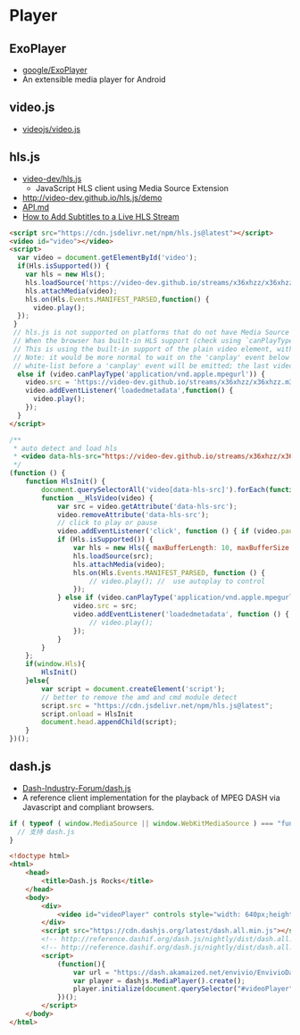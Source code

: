 # Player

## ExoPlayer
* [google/ExoPlayer](https://github.com/google/ExoPlayer)
* An extensible media player for Android

## video.js
* [videojs/video.js](https://github.com/videojs/video.js)

## hls.js
* [video-dev/hls.js](https://github.com/video-dev/hls.js)
  * JavaScript HLS client using Media Source Extension
* http://video-dev.github.io/hls.js/demo
* [API.md](https://github.com/video-dev/hls.js/blob/master/docs/API.md)
* [How to Add Subtitles to a Live HLS Stream](http://hlsbook.net/how-to-add-subtitles-to-a-live-hls-stream/)

```html
<script src="https://cdn.jsdelivr.net/npm/hls.js@latest"></script>
<video id="video"></video>
<script>
  var video = document.getElementById('video');
  if(Hls.isSupported()) {
    var hls = new Hls();
    hls.loadSource('https://video-dev.github.io/streams/x36xhzz/x36xhzz.m3u8');
    hls.attachMedia(video);
    hls.on(Hls.Events.MANIFEST_PARSED,function() {
      video.play();
  });
 }
 // hls.js is not supported on platforms that do not have Media Source Extensions (MSE) enabled.
 // When the browser has built-in HLS support (check using `canPlayType`), we can provide an HLS manifest (i.e. .m3u8 URL) directly to the video element throught the `src` property.
 // This is using the built-in support of the plain video element, without using hls.js.
 // Note: it would be more normal to wait on the 'canplay' event below however on Safari (where you are most likely to find built-in HLS support) the video.src URL must be on the user-driven
 // white-list before a 'canplay' event will be emitted; the last video event that can be reliably listened-for when the URL is not on the white-list is 'loadedmetadata'.
  else if (video.canPlayType('application/vnd.apple.mpegurl')) {
    video.src = 'https://video-dev.github.io/streams/x36xhzz/x36xhzz.m3u8';
    video.addEventListener('loadedmetadata',function() {
      video.play();
    });
  }
</script>
```

```js
/**
 * auto detect and load hls
 * <video data-hls-src="https://video-dev.github.io/streams/x36xhzz/x36xhzz.m3u8">
 */
(function () {
    function HlsInit() {
        document.querySelectorAll('video[data-hls-src]').forEach(function (video) { __HlsVideo(video) })
        function __HlsVideo(video) {
            var src = video.getAttribute('data-hls-src');
            video.removeAttribute('data-hls-src');
            // click to play or pause
            video.addEventListener('click', function () { if (video.paused) { video.play() } else { video.pause() } });
            if (Hls.isSupported()) {
                var hls = new Hls({ maxBufferLength: 10, maxBufferSize: 20 });
                hls.loadSource(src);
                hls.attachMedia(video);
                hls.on(Hls.Events.MANIFEST_PARSED, function () {
                    // video.play(); //  use autoplay to control
                });
            } else if (video.canPlayType('application/vnd.apple.mpegurl')) {
                video.src = src;
                video.addEventListener('loadedmetadata', function () {
                    // video.play();
                });
            }
        }
    };
    if(window.Hls){
        HlsInit()
    }else{
        var script = document.createElement('script');
        // better to remove the amd and cmd module detect
        script.src = "https://cdn.jsdelivr.net/npm/hls.js@latest";
        script.onload = HlsInit
        document.head.appendChild(script);
    }
})();
```

## dash.js
* [Dash-Industry-Forum/dash.js](https://github.com/Dash-Industry-Forum/dash.js)
* A reference client implementation for the playback of MPEG DASH via Javascript and compliant browsers.

```js
if ( typeof ( window.MediaSource || window.WebKitMediaSource ) === "function" ) {
  // 支持 dash.js
}
```

```html
<!doctype html>
<html>
    <head>
        <title>Dash.js Rocks</title>
    </head>
    <body>
        <div>
            <video id="videoPlayer" controls style="width: 640px;height: 360px;"></video>
        </div>
        <script src="https://cdn.dashjs.org/latest/dash.all.min.js"></script>
        <!-- http://reference.dashif.org/dash.js/nightly/dist/dash.all.min.js -->
        <!-- http://reference.dashif.org/dash.js/nightly/dist/dash.all.debug.js -->
        <script>
            (function(){
                var url = "https://dash.akamaized.net/envivio/EnvivioDash3/manifest.mpd";
                var player = dashjs.MediaPlayer().create();
                player.initialize(document.querySelector("#videoPlayer"), url, true);
            })();
        </script>
    </body>
</html>
```
